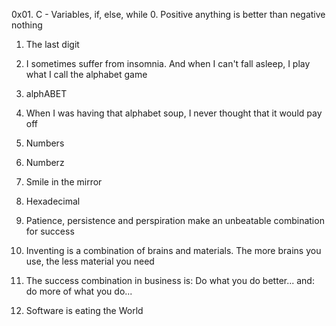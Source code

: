 0x01. C - Variables, if, else, while
0. Positive anything is better than negative nothing

1. The last digit

2. I sometimes suffer from insomnia. And when I can't fall asleep, I
play what I call the alphabet game

3. alphABET

4. When I was having that alphabet soup, I never thought that it would
pay off

5. Numbers

6. Numberz

7. Smile in the mirror

8. Hexadecimal

9. Patience, persistence and perspiration make an unbeatable
combination for success

10. Inventing is a combination of brains and materials. The more
brains you use, the less material you need

11. The success combination in business is: Do what you do
better... and: do more of what you do...

12. Software is eating the World